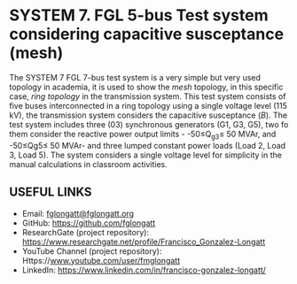 # SYSTEM 7.	FGL 5-bus Test system considering capacitive susceptance (mesh)
The SYSTEM 7 FGL 7-bus test system is a very simple but very used topology in academia, it is used to show the _mesh_ topology, in this specific case, _ring topology_ in the transmission system. 
This test system consists of five buses interconnected in a ring topology using a single voltage level (115 kV), the transmission system considers the capacitive susceptance (_B_). The test system includes three (03) synchronous generators (G1, G3, G5), two fo them consider the reactive power output limits - -50≤Q<sub>g3</sub>≤ 50 MVAr, and -50≤Qg5≤ 50 MVAr- and three lumped constant power loads (Load 2, Load 3, Load 5). 
The system considers a single voltage level for simplicity in the manual calculations in classroom activities.

## USEFUL LINKS
- Email: fglongatt@fglongatt.org
- GitHub: https://github.com/fglongatt 
- ResearchGate (project repository): https://www.researchgate.net/profile/Francisco_Gonzalez-Longatt 
- YouTube Channel (project repository): Https://www.youtube.com/user/fmglongatt
- LinkedIn: https://www.linkedin.com/in/francisco-gonzalez-longatt/

